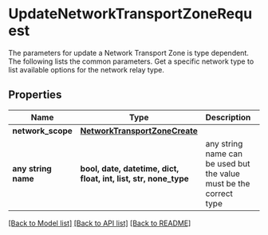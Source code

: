 # UpdateNetworkTransportZoneRequest

The parameters for update a Network Transport Zone is type dependent. The following lists the common parameters. Get a specific network type to list available options for the network relay type. 

## Properties
Name | Type | Description | Notes
------------ | ------------- | ------------- | -------------
**network_scope** | [**NetworkTransportZoneCreate**](NetworkTransportZoneCreate.md) |  | [optional] 
**any string name** | **bool, date, datetime, dict, float, int, list, str, none_type** | any string name can be used but the value must be the correct type | [optional]

[[Back to Model list]](../README.md#documentation-for-models) [[Back to API list]](../README.md#documentation-for-api-endpoints) [[Back to README]](../README.md)


